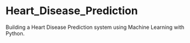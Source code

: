 # Heart_Disease_Prediction
Building a Heart Disease Prediction system using Machine Learning with Python.
